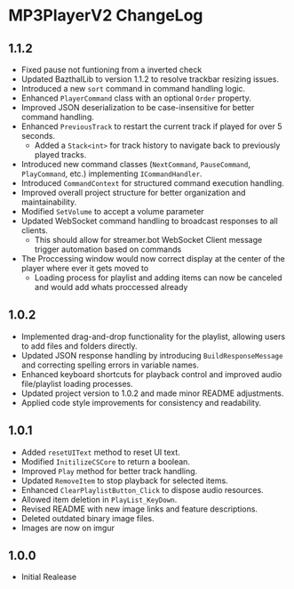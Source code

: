 ﻿# MP3PlayerV2 ChangeLog

## 1.1.2

- Fixed pause not funtioning from a inverted check
- Updated BazthalLib to version 1.1.2 to resolve trackbar resizing issues.
- Introduced a new `sort` command in command handling logic.
- Enhanced `PlayerCommand` class with an optional `Order` property.
- Improved JSON deserialization to be case-insensitive for better command handling.
- Enhanced `PreviousTrack` to restart the current track if played for over 5 seconds.
  - Added a `Stack<int>` for track history to navigate back to previously played tracks.
- Introduced new command classes (`NextCommand`, `PauseCommand`, `PlayCommand`, etc.) implementing `ICommandHandler`.
- Introduced `CommandContext` for structured command execution handling.
- Improved overall project structure for better organization and maintainability.
- Modified `SetVolume` to accept a volume parameter
- Updated WebSocket command handling to broadcast responses to all clients.
  - This should allow for streamer.bot WebSocket Client message trigger automation based on commands
- The Proccessing window would now correct display at the center of the player where ever it gets moved to
  - Loading process for playlist and adding items can now be canceled and would add whats proccessed already

## 1.0.2
- Implemented drag-and-drop functionality for the playlist, allowing users to add files and folders directly.
- Updated JSON response handling by introducing `BuildResponseMessage` and correcting spelling errors in variable names.
- Enhanced keyboard shortcuts for playback control and improved audio file/playlist loading processes.
- Updated project version to 1.0.2 and made minor README adjustments.
- Applied code style improvements for consistency and readability.

## 1.0.1
- Added `resetUIText` method to reset UI text.
- Modified `InitilizeCSCore` to return a boolean.
- Improved `Play` method for better track handling.
- Updated `RemoveItem` to stop playback for selected items.
- Enhanced `ClearPlaylistButton_Click` to dispose audio resources.
- Allowed item deletion in `PlayList_KeyDown`.
- Revised README with new image links and feature descriptions.
- Deleted outdated binary image files.
- Images are now on imgur

## 1.0.0
- Initial Realease